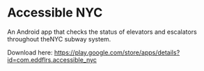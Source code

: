 Accessible NYC
==============

An Android app that checks the status of elevators and escalators throughout theNYC subway system.

Download here: https://play.google.com/store/apps/details?id=com.eddflrs.accessible_nyc


